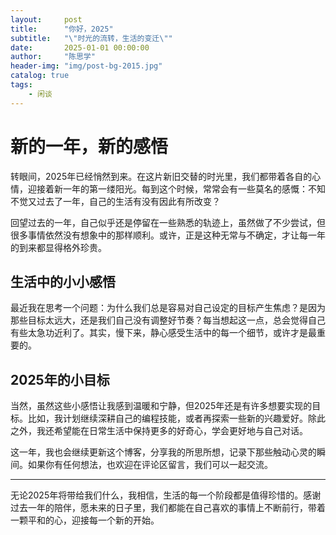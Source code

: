 ```yaml
---
layout:     post
title:      "你好，2025"
subtitle:   "\"时光的流转，生活的变迁\""
date:       2025-01-01 00:00:00
author:     "陈思学"
header-img: "img/post-bg-2015.jpg"
catalog: true
tags:
    - 闲谈
---
```


# 新的一年，新的感悟

转眼间，2025年已经悄然到来。在这片新旧交替的时光里，我们都带着各自的心情，迎接着新一年的第一缕阳光。每到这个时候，常常会有一些莫名的感慨：不知不觉又过去了一年，自己的生活有没有因此有所改变？

回望过去的一年，自己似乎还是停留在一些熟悉的轨迹上，虽然做了不少尝试，但很多事情依然没有想象中的那样顺利。或许，正是这种无常与不确定，才让每一年的到来都显得格外珍贵。

## 生活中的小小感悟

最近我在思考一个问题：为什么我们总是容易对自己设定的目标产生焦虑？是因为那些目标太远大，还是我们自己没有调整好节奏？每当想起这一点，总会觉得自己有些太急功近利了。其实，慢下来，静心感受生活中的每一个细节，或许才是最重要的。


## 2025年的小目标

当然，虽然这些小感悟让我感到温暖和宁静，但2025年还是有许多想要实现的目标。比如，我计划继续深耕自己的编程技能，或者再探索一些新的兴趣爱好。除此之外，我还希望能在日常生活中保持更多的好奇心，学会更好地与自己对话。

这一年，我也会继续更新这个博客，分享我的所思所想，记录下那些触动心灵的瞬间。如果你有任何想法，也欢迎在评论区留言，我们可以一起交流。

---

无论2025年将带给我们什么，我相信，生活的每一个阶段都是值得珍惜的。感谢过去一年的陪伴，愿未来的日子里，我们都能在自己喜欢的事情上不断前行，带着一颗平和的心，迎接每一个新的开始。

